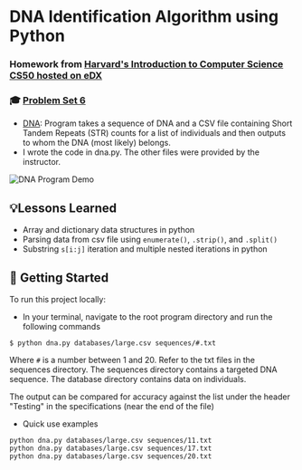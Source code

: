 # DNA Identification Algorithm using Python
### Homework from [Harvard's Introduction to Computer Science CS50 hosted on eDX](https://www.edx.org/course/cs50s-introduction-to-computer-science)
### 🎓 [Problem Set 6](https://cs50.harvard.edu/x/2020/psets/6/)
- [DNA](https://cs50.harvard.edu/x/2020/psets/6/dna/): Program takes a sequence of DNA and a CSV file containing Short Tandem Repeats (STR) counts for a list of individuals and then outputs to whom the DNA (most likely) belongs.
- I wrote the code in dna.py. The other files were provided by the instructor.

![DNA Program Demo](img/demo.gif)

## 💡Lessons Learned
- Array and dictionary data structures in python
- Parsing data from csv file using `enumerate()`, `.strip()`, and `.split()`
- Substring `s[i:j]` iteration and multiple nested iterations in python

## 🚀 Getting Started
To run this project locally:
- In your terminal, navigate to the root program directory and run the following commands
```
$ python dna.py databases/large.csv sequences/#.txt
```
Where `#` is a number between 1 and 20. Refer to the txt files in the sequences directory. The sequences directory contains a targeted DNA sequence. The database directory contains data on individuals.

The output can be compared for accuracy against the list under the header "Testing" in the specifications (near the end of the file)

- Quick use examples
```
python dna.py databases/large.csv sequences/11.txt
python dna.py databases/large.csv sequences/17.txt
python dna.py databases/large.csv sequences/20.txt
```
